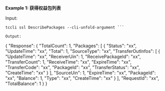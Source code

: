 **Example 1: 获得权益包列表**



Input: 

```
tccli ssl DescribePackages --cli-unfold-argument ```

Output: 
```
{
    "Response": {
        "TotalCount": 1,
        "Packages": [
            {
                "Status": "xx",
                "UpdateTime": "xx",
                "Total": 1,
                "SourceType": "xx",
                "TransferOutInfos": [
                    {
                        "UpdateTime": "xx",
                        "ReceiverUin": 1,
                        "ReceivePackageId": "xx",
                        "TransferCount": 1,
                        "ReceiveTime": "xx",
                        "ExpireTime": "xx",
                        "TransferCode": "xx",
                        "PackageId": "xx",
                        "TransferStatus": "xx",
                        "CreateTime": "xx"
                    }
                ],
                "SourceUin": 1,
                "ExpireTime": "xx",
                "PackageId": "xx",
                "Balance": 1,
                "Type": "xx",
                "CreateTime": "xx"
            }
        ],
        "RequestId": "xx",
        "TotalBalance": 1
    }
}
```

